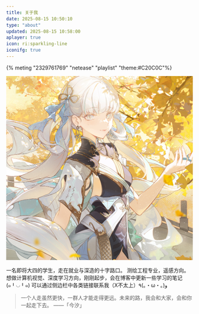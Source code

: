 ```yaml
---
title: 关于我
date: 2025-08-15 10:50:10
type: "about"
updated: 2025-08-15 10:58:00
aplayer: true
icon: ri:sparkling-line
iconifg: true
---
```


{% meting "2329761769" "netease" "playlist" "theme:#C20C0C"%}

<div class="text-center">
    <div class="site-author-avator">
        <img src="/images/jinshi.jpg" alt="portrait" title="ID : 南城">
    <div>
<div>

一名即将大四的学生，走在就业与深造的十字路口。
测绘工程专业，遥感方向。
想做计算机视觉、深度学习方向，刚刚起步，会在博客中更新一些学习的笔记 (๑╹◡╹๑)
可以通过侧边栏中各类链接联系我（X不太上）٩(｡・ω・｡)و

> 一个人走虽然更快，一群人才能走得更远。未来的路，我会和大家，会和你一起走下去。
> ——「今汐」